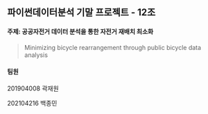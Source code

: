 ## 파이썬데이터분석 기말 프로젝트 - 12조

#### 주제: 공공자전거 데이터 분석을 통한 자전거 재배치 최소화

> Minimizing bicycle rearrangement through public bicycle data analysis

#### 팀원

201904008 곽재원

202104216 백종민
